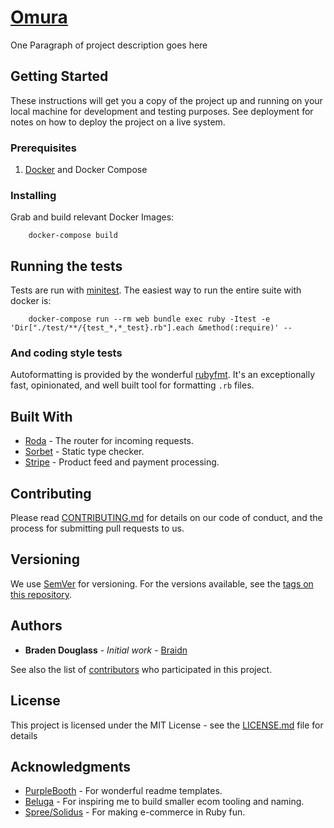 # [Omura](https://en.wikipedia.org/wiki/Omura%27s_whale)

One Paragraph of project description goes here

## Getting Started

These instructions will get you a copy of the project up and running on your local machine for development and testing purposes. See deployment for notes on how to deploy the project on a live system.

### Prerequisites

1. [Docker](https://www.docker.com/products/docker-desktop) and Docker Compose

### Installing

Grab and build relevant Docker Images:
      
        docker-compose build

## Running the tests

Tests are run with [minitest](https://github.com/seattlerb/minitest).
The easiest way to run the entire suite with docker is:

        docker-compose run --rm web bundle exec ruby -Itest -e 'Dir["./test/**/{test_*,*_test}.rb"].each &method(:require)' --

### And coding style tests

Autoformatting is provided by the wonderful [rubyfmt](https://github.com/penelopezone/rubyfmt).
It's an exceptionally fast, opinionated, and well built tool for formatting `.rb` files.

## Built With

* [Roda](https://roda.jeremyevans.net/index.html) - The router for incoming requests.
* [Sorbet](https://sorbet.org/) - Static type checker.
* [Stripe](https://stripe.com/) - Product feed and payment processing.

## Contributing

Please read [CONTRIBUTING.md](CONTRIBUTING.md) for details on our code of conduct, and the process for submitting pull requests to us.

## Versioning

We use [SemVer](http://semver.org/) for versioning. For the versions available, see the [tags on this repository](https://github.com/braidn/omura/tags). 

## Authors

* **Braden Douglass** - *Initial work* - [Braidn](https://github.com/braidn)

See also the list of [contributors](https://github.com/braidn/omura/contributors) who participated in this project.

## License

This project is licensed under the MIT License - see the [LICENSE.md](LICENSE.md) file for details

## Acknowledgments

* [PurpleBooth](https://github.com/PurpleBooth) - For wonderful readme templates.
* [Beluga](https://github.com/binx/beluga) - For inspiring me to build smaller ecom tooling and naming.
* [Spree/Solidus](https://github.com/solidusio/solidus) - For making e-commerce in Ruby fun.
